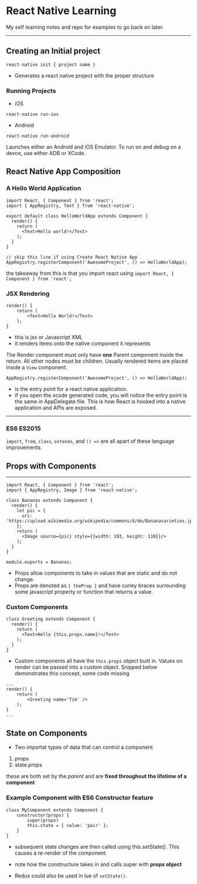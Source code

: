 # React Native Learning

My self learning notes and repo for examples to go back on later. 

---

## Creating an Initial project
`react-native init { project name }`

* Generates a react native project with the proper structure

### Running Projects
* iOS

`react-native run-ios`

* Android

`react-native run-android`

Launches either an Android and iOS Emulator.  To run on and debug on a devce, use either ADB or XCode. 

## React Native App Composition

### A Hello World Application

```
import React, { Component } from 'react';
import { AppRegistry, Text } from 'react-native';

export default class HelloWorldApp extends Component {
  render() {
    return (
      <Text>Hello world!</Text>
    );
  }
}

// skip this line if using Create React Native App
AppRegistry.registerComponent('AwesomeProject', () => HelloWorldApp);
```

the takeaway from this is that you import react using `import React, { Component } from 'react';`

### JSX Rendering

```
render() {
    return (
        <Text>Hello World!</Text>
    );
}
```

* this is jsx or Javascript XML
* it renders items onto the native component it represents

The Render component must only have **one** Parent component inside the return.  All other nodes must be children.  Usually rendered items are placed inside a `View` component. 

```
AppRegistry.registerComponent('AwesomeProject', () => HelloWorldApp);
```

* is the entry point for a react native application. 
* if you open the xcode generated code, you will notice the entry point is the same in AppDelegate file.  This is how React is hooked into a native application and APIs are exposed. 

___

### ES6 ES2015

`import`, `from`, `class`, `extends`, and `() =>` are all apart of these language improvements.

## Props with Components
---

```
import React, { Component } from 'react';
import { AppRegistry, Image } from 'react-native';

class Bananas extends Component {
  render() {
    let pic = {
      uri: 'https://upload.wikimedia.org/wikipedia/commons/d/de/Bananavarieties.jpg'
    };
    return (
      <Image source={pic} style={{width: 193, height: 110}}/>
    );
  }
}

module.exports = Bananas;
```

* Props allow components to take in values that are static and do not change.  
* Props are denoted as `{ theProp }` and have curley braces surrounding some javascript property or function that returns a value. 

### Custom Components
```
class Greeting extends Component {
  render() {
    return (
      <Text>Hello {this.props.name}!</Text>
    );
  }
}
```

* Custom components all have the `this.props` object built in.  Values on render can be passed into a custom object. Snipped below demonstrates this concept, some code missing

```
...
render() {
    return (
        <Greeting name='Tim' />
    );
}
...
```

## State on Components

* Two importat types of data that can control a component
1. props
2. state.props

these are both set by the _parent_ and are **fixed throughout the lifetime of a component**

### Example Component with ES6 Constructor feature

```
class MyComponent extends Component {
    constructor(props) {
        super(props)
        this.state = { value: 'pair' };
    }
}
```

* subsequent state changes are then called using this.setState(). This causes a re-render of the component. 

* note how the constructure takes in and calls super with **props object**

* Redux could also be used in lue of `setState()`.
